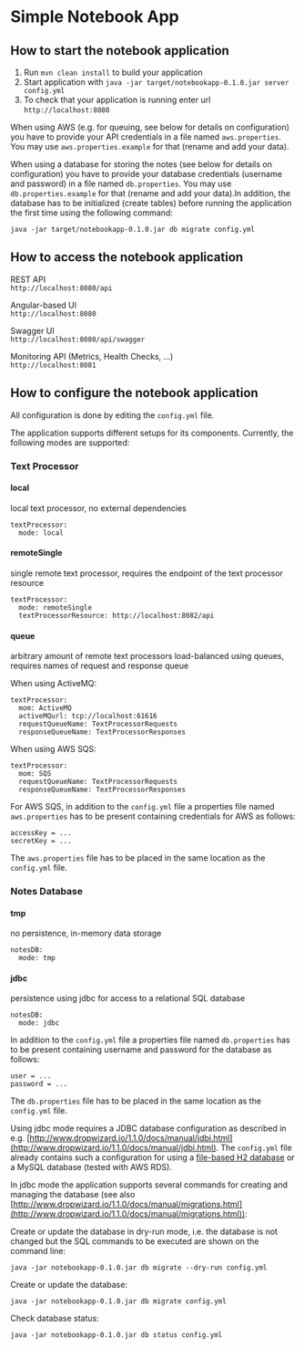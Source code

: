 # Simple Notebook App

## How to start the notebook application

1. Run `mvn clean install` to build your application
2. Start application with `java -jar target/notebookapp-0.1.0.jar server config.yml`
3. To check that your application is running enter url `http://localhost:8080`

When using AWS (e.g. for queuing, see below for details on configuration) you have to provide your API credentials in a file named `aws.properties`. You may use `aws.properties.example` for that (rename and add your data).  

When using a database for storing the notes (see below for details on configuration) you have to provide your database credentials (username and password) in a file named `db.properties`. You may use `db.properties.example` for that (rename and add your data).In addition, the database has to be initialized (create tables) before running the application the first time using the following command:   
```
java -jar target/notebookapp-0.1.0.jar db migrate config.yml  
```

## How to access the notebook application
REST API  
`http://localhost:8080/api`

Angular-based UI  
`http://localhost:8080`

Swagger UI  
`http://localhost:8080/api/swagger`

Monitoring API (Metrics, Health Checks, ...)  
`http://localhost:8081`

## How to configure the notebook application
All configuration is done by editing the `config.yml` file.

The application supports different setups for its components. Currently, the following modes are supported:

### Text Processor

#### local

local text processor, no external dependencies  

```
textProcessor:
  mode: local
```

#### remoteSingle

single remote text processor, requires the endpoint of the text processor resource

```
textProcessor:
  mode: remoteSingle
  textProcessorResource: http://localhost:8082/api
```

#### queue

arbitrary amount of remote text processors load-balanced using queues, requires names of request and response queue

When using ActiveMQ:

```
textProcessor:
  mom: ActiveMQ
  activeMQurl: tcp://localhost:61616
  requestQueueName: TextProcessorRequests
  responseQueueName: TextProcessorResponses
```

When using AWS SQS:

```
textProcessor:
  mom: SQS
  requestQueueName: TextProcessorRequests
  responseQueueName: TextProcessorResponses
```

For AWS SQS, in addition to the `config.yml` file a properties file named `aws.properties` has to be present containing credentials for AWS as follows:
  
```
accessKey = ...
secretKey = ...
```

The `aws.properties` file has to be placed in the same location as the `config.yml` file.

### Notes Database

#### tmp

no persistence, in-memory data storage  

```
notesDB:
  mode: tmp
```

#### jdbc

persistence using jdbc for access to a relational SQL database

```
notesDB:
  mode: jdbc
```

In addition to the `config.yml` file a properties file named `db.properties` has to be present containing username and password for the database as follows:  
```
user = ...
password = ...
```

The `db.properties` file has to be placed in the same location as the `config.yml` file.

Using jdbc mode requires a JDBC database configuration as described in e.g. [http://www.dropwizard.io/1.1.0/docs/manual/jdbi.html](http://www.dropwizard.io/1.1.0/docs/manual/jdbi.html). The `config.yml` file already contains such a configuration for using a [file-based H2 database](http://www.h2database.com/html/features.html#embedded_databases) or a MySQL database (tested with AWS RDS).

In jdbc mode the application supports several commands for creating and managing the database (see also [http://www.dropwizard.io/1.1.0/docs/manual/migrations.html](http://www.dropwizard.io/1.1.0/docs/manual/migrations.html)):

Create or update the database in dry-run mode, i.e. the database is not changed but the SQL commands to be executed are shown on the command line:  
```
java -jar notebookapp-0.1.0.jar db migrate --dry-run config.yml  
```

Create or update the database:  
```
java -jar notebookapp-0.1.0.jar db migrate config.yml  
```

Check database status:  
```
java -jar notebookapp-0.1.0.jar db status config.yml  
```